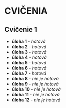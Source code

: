 # CVIČENIA

## Cvičenie 1
- **úloha 1** - *hotová*
- **úloha 2** - *hotová*
- **úloha 3** - *hotová*
- **úloha 4** - *hotová*
- **úloha 5** - *hotová*
- **úloha 6** - *hotová*
- **úloha 7** - *hotová*
- **úloha 8** - *nie je hotová*
- **úloha 9** - *nie je hotová*
- **úloha 10** - *nie je hotová*
- **úloha 11** - *nie je hotová*
- **úloha 12** - *nie je hotová*